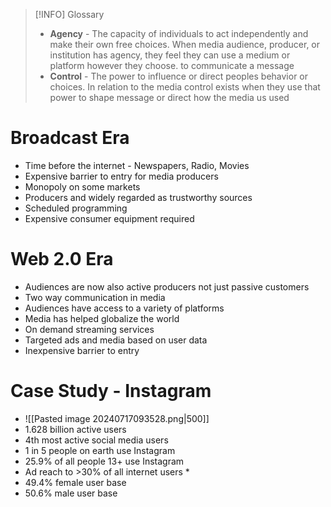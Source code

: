 
> [!INFO] Glossary
> - **Agency** - The capacity of individuals to act independently and make their own free choices. When media audience, producer, or institution has agency, they feel they can use a medium or platform however they choose. to communicate a message
> - **Control** - The power to influence or direct peoples behavior or choices. In relation to the media control exists when they use that power to shape message or direct how the media us used

# Broadcast Era
- Time before the internet - Newspapers, Radio, Movies
- Expensive barrier to entry for media producers
- Monopoly on some markets
- Producers and widely regarded as trustworthy sources
- Scheduled programming
- Expensive consumer equipment required
# Web 2.0 Era
- Audiences are now also active producers not just passive customers
- Two way communication in media
- Audiences have access to a variety of platforms
- Media has helped globalize the world
- On demand streaming services
- Targeted ads and media based on user data
- Inexpensive barrier to entry
# Case Study - Instagram
- ![[Pasted image 20240717093528.png\|500]]
- 1.628 billion active users
- 4th most active social media users
- 1 in 5 people on earth use Instagram
- 25.9% of all people 13+ use Instagram
- Ad reach to >30% of all internet users *
- 49.4% female user base
- 50.6% male user base
